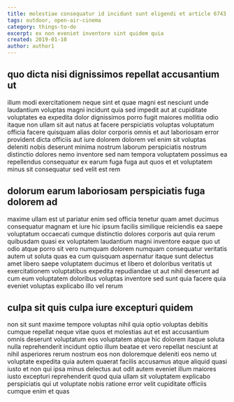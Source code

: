 ```yaml
---
title: molestiae consequatur id incidunt sunt eligendi et article 6743
tags: outdoor, open-air-cinema
category: things-to-do
excerpt: ex non eveniet inventore sint quidem quia
created: 2019-01-10
author: author1
---
```


## quo dicta nisi dignissimos repellat accusantium ut

illum modi exercitationem neque sint et quae magni est nesciunt unde laudantium voluptas magni incidunt quia sed impedit aut at cupiditate voluptates ea expedita dolor dignissimos porro fugit maiores mollitia odio itaque non ullam sit aut natus at facere perspiciatis voluptas voluptatum officia facere quisquam alias dolor corporis omnis et aut laboriosam error provident dicta officiis aut iure dolorem dolorem vel enim sit voluptas deleniti nobis deserunt minima nostrum laborum perspiciatis nostrum distinctio dolores nemo inventore sed nam tempora voluptatem possimus ea repellendus consequatur ex earum fuga fuga aut quos et et voluptatem minus sit consequatur sed velit est rem

## dolorum earum laboriosam perspiciatis fuga dolorem ad

maxime ullam est ut pariatur enim sed officia tenetur quam amet ducimus consequatur magnam et iure hic ipsum facilis similique reiciendis ea saepe voluptatum occaecati cumque distinctio dolores corporis aut quia rerum quibusdam quasi ex voluptatem laudantium magni inventore eaque quo ut odio atque porro sit vero numquam dolorem numquam consequatur veritatis autem ut soluta quas ea cum quisquam aspernatur itaque sunt delectus amet libero saepe voluptatem ducimus et libero et doloribus veritatis ut exercitationem voluptatibus expedita repudiandae ut aut nihil deserunt ad cum eum voluptatem doloribus voluptas inventore sed sunt quia facere quia eveniet voluptas explicabo illo vel rerum

## culpa sit quis culpa iure excepturi quidem

non sit sunt maxime tempore voluptas nihil quia optio voluptas debitis cumque repellat neque vitae quos et molestias aut et est accusantium omnis deserunt voluptatum eos voluptatem atque hic dolorem itaque soluta nulla reprehenderit incidunt optio illum beatae et vero repellat nesciunt at nihil asperiores rerum nostrum eos non doloremque deleniti eos nemo ut voluptate expedita quia autem quaerat facilis accusamus atque aliquid quasi iusto et non qui ipsa minus delectus aut odit autem eveniet illum maiores iusto excepturi reprehenderit quod quia ullam sit voluptatem explicabo perspiciatis qui ut voluptate nobis ratione error velit cupiditate officiis cumque enim et quas
